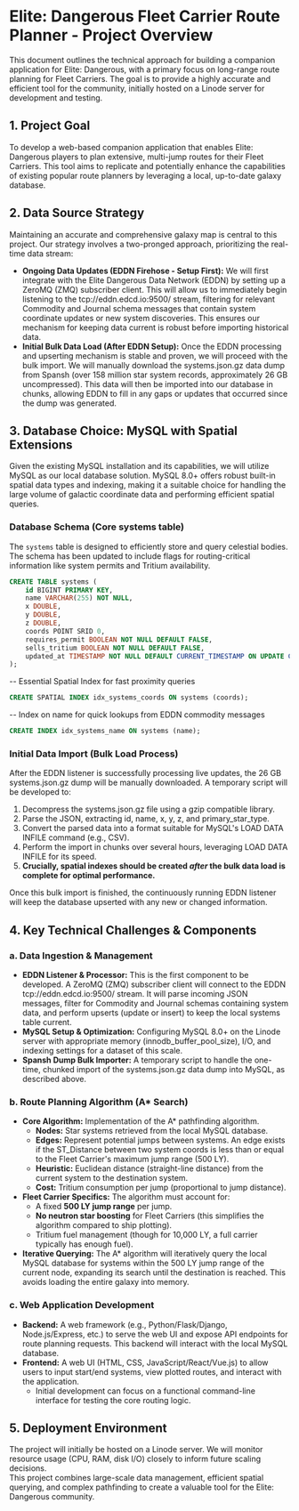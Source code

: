 # **Elite: Dangerous Fleet Carrier Route Planner \- Project Overview**

This document outlines the technical approach for building a companion application for Elite: Dangerous, with a primary focus on long-range route planning for Fleet Carriers. The goal is to provide a highly accurate and efficient tool for the community, initially hosted on a Linode server for development and testing.

## **1\. Project Goal**

To develop a web-based companion application that enables Elite: Dangerous players to plan extensive, multi-jump routes for their Fleet Carriers. This tool aims to replicate and potentially enhance the capabilities of existing popular route planners by leveraging a local, up-to-date galaxy database.

## **2\. Data Source Strategy**

Maintaining an accurate and comprehensive galaxy map is central to this project. Our strategy involves a two-pronged approach, prioritizing the real-time data stream:

* **Ongoing Data Updates (EDDN Firehose \- Setup First):** We will first integrate with the Elite Dangerous Data Network (EDDN) by setting up a ZeroMQ (ZMQ) subscriber client. This will allow us to immediately begin listening to the tcp://eddn.edcd.io:9500/ stream, filtering for relevant Commodity and Journal schema messages that contain system coordinate updates or new system discoveries. This ensures our mechanism for keeping data current is robust before importing historical data.  
* **Initial Bulk Data Load (After EDDN Setup):** Once the EDDN processing and upserting mechanism is stable and proven, we will proceed with the bulk import. We will manually download the systems.json.gz data dump from Spansh (over 158 million star system records, approximately 26 GB uncompressed). This data will then be imported into our database in chunks, allowing EDDN to fill in any gaps or updates that occurred since the dump was generated.

## **3\. Database Choice: MySQL with Spatial Extensions**

Given the existing MySQL installation and its capabilities, we will utilize MySQL as our local database solution. MySQL 8.0+ offers robust built-in spatial data types and indexing, making it a suitable choice for handling the large volume of galactic coordinate data and performing efficient spatial queries.

### **Database Schema (Core systems table)**

The `systems` table is designed to efficiently store and query celestial bodies. The schema has been updated to include flags for routing-critical information like system permits and Tritium availability.

```sql
CREATE TABLE systems (
    id BIGINT PRIMARY KEY,
    name VARCHAR(255) NOT NULL,
    x DOUBLE,
    y DOUBLE,
    z DOUBLE,
    coords POINT SRID 0,
    requires_permit BOOLEAN NOT NULL DEFAULT FALSE,
    sells_tritium BOOLEAN NOT NULL DEFAULT FALSE,
    updated_at TIMESTAMP NOT NULL DEFAULT CURRENT_TIMESTAMP ON UPDATE CURRENT_TIMESTAMP
);
```

-- Essential Spatial Index for fast proximity queries  
```sql
CREATE SPATIAL INDEX idx_systems_coords ON systems (coords);
```

-- Index on name for quick lookups from EDDN commodity messages
```sql
CREATE INDEX idx_systems_name ON systems (name);
```

### **Initial Data Import (Bulk Load Process)**

After the EDDN listener is successfully processing live updates, the 26 GB systems.json.gz dump will be manually downloaded. A temporary script will be developed to:

1. Decompress the systems.json.gz file using a gzip compatible library.  
2. Parse the JSON, extracting id, name, x, y, z, and primary\_star\_type.  
3. Convert the parsed data into a format suitable for MySQL's LOAD DATA INFILE command (e.g., CSV).  
4. Perform the import in chunks over several hours, leveraging LOAD DATA INFILE for its speed.  
5. **Crucially, spatial indexes should be created *after* the bulk data load is complete for optimal performance.**

Once this bulk import is finished, the continuously running EDDN listener will keep the database upserted with any new or changed information.

## **4\. Key Technical Challenges & Components**

### **a. Data Ingestion & Management**

* **EDDN Listener & Processor:** This is the first component to be developed. A ZeroMQ (ZMQ) subscriber client will connect to the EDDN tcp://eddn.edcd.io:9500/ stream. It will parse incoming JSON messages, filter for Commodity and Journal schemas containing system data, and perform upserts (update or insert) to keep the local systems table current.  
* **MySQL Setup & Optimization:** Configuring MySQL 8.0+ on the Linode server with appropriate memory (innodb\_buffer\_pool\_size), I/O, and indexing settings for a dataset of this scale.  
* **Spansh Dump Bulk Importer:** A temporary script to handle the one-time, chunked import of the systems.json.gz data dump into MySQL, as described above.

### **b. Route Planning Algorithm (A\* Search)**

* **Core Algorithm:** Implementation of the A\* pathfinding algorithm.  
  * **Nodes:** Star systems retrieved from the local MySQL database.  
  * **Edges:** Represent potential jumps between systems. An edge exists if the ST\_Distance between two system coords is less than or equal to the Fleet Carrier's maximum jump range (500 LY).  
  * **Heuristic:** Euclidean distance (straight-line distance) from the current system to the destination system.  
  * **Cost:** Tritium consumption per jump (proportional to jump distance).  
* **Fleet Carrier Specifics:** The algorithm must account for:  
  * A fixed **500 LY jump range** per jump.  
  * **No neutron star boosting** for Fleet Carriers (this simplifies the algorithm compared to ship plotting).  
  * Tritium fuel management (though for 10,000 LY, a full carrier typically has enough fuel).  
* **Iterative Querying:** The A\* algorithm will iteratively query the local MySQL database for systems within the 500 LY jump range of the current node, expanding its search until the destination is reached. This avoids loading the entire galaxy into memory.

### **c. Web Application Development**

* **Backend:** A web framework (e.g., Python/Flask/Django, Node.js/Express, etc.) to serve the web UI and expose API endpoints for route planning requests. This backend will interact with the local MySQL database.  
* **Frontend:** A web UI (HTML, CSS, JavaScript/React/Vue.js) to allow users to input start/end systems, view plotted routes, and interact with the application.  
  * Initial development can focus on a functional command-line interface for testing the core routing logic.

## **5\. Deployment Environment**

The project will initially be hosted on a Linode server. We will monitor resource usage (CPU, RAM, disk I/O) closely to inform future scaling decisions.  
This project combines large-scale data management, efficient spatial querying, and complex pathfinding to create a valuable tool for the Elite: Dangerous community.